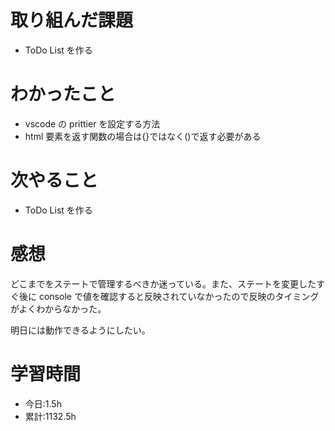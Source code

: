 # 取り組んだ課題

- ToDo List を作る

# わかったこと

- vscode の prittier を設定する方法
- html 要素を返す関数の場合は{}ではなく()で返す必要がある

# 次やること

- ToDo List を作る

# 感想

どこまでをステートで管理するべきか迷っている。また、ステートを変更したすぐ後に console で値を確認すると反映されていなかったので反映のタイミングがよくわからなかった。

明日には動作できるようにしたい。

# 学習時間

- 今日:1.5h
- 累計:1132.5h
